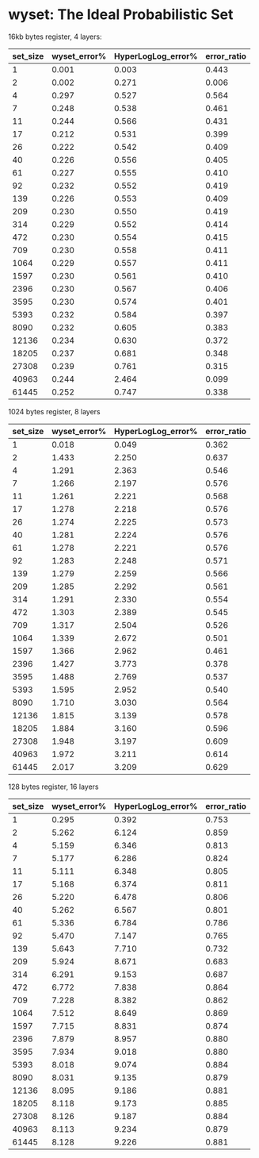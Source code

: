 # wyset: The Ideal Probabilistic Set

16kb bytes register, 4 layers:

|set_size|wyset_error%|HyperLogLog_error%|error_ratio|
|----|----|----|----|
|1|0.001|0.003|0.443|
|2|0.002|0.271|0.006|
|4|0.297|0.527|0.564|
|7|0.248|0.538|0.461|
|11|0.244|0.566|0.431|
|17|0.212|0.531|0.399|
|26|0.222|0.542|0.409|
|40|0.226|0.556|0.405|
|61|0.227|0.555|0.410|
|92|0.232|0.552|0.419|
|139|0.226|0.553|0.409|
|209|0.230|0.550|0.419|
|314|0.229|0.552|0.414|
|472|0.230|0.554|0.415|
|709|0.230|0.558|0.411|
|1064|0.229|0.557|0.411|
|1597|0.230|0.561|0.410|
|2396|0.230|0.567|0.406|
|3595|0.230|0.574|0.401|
|5393|0.232|0.584|0.397|
|8090|0.232|0.605|0.383|
|12136|0.234|0.630|0.372|
|18205|0.237|0.681|0.348|
|27308|0.239|0.761|0.315|
|40963|0.244|2.464|0.099|
|61445|0.252|0.747|0.338|

1024 bytes register, 8 layers

|set_size|wyset_error%|HyperLogLog_error%|error_ratio|
|----|----|----|----|
|1|0.018|0.049|0.362|
|2|1.433|2.250|0.637|
|4|1.291|2.363|0.546|
|7|1.266|2.197|0.576|
|11|1.261|2.221|0.568|
|17|1.278|2.218|0.576|
|26|1.274|2.225|0.573|
|40|1.281|2.224|0.576|
|61|1.278|2.221|0.576|
|92|1.283|2.248|0.571|
|139|1.279|2.259|0.566|
|209|1.285|2.292|0.561|
|314|1.291|2.330|0.554|
|472|1.303|2.389|0.545|
|709|1.317|2.504|0.526|
|1064|1.339|2.672|0.501|
|1597|1.366|2.962|0.461|
|2396|1.427|3.773|0.378|
|3595|1.488|2.769|0.537|
|5393|1.595|2.952|0.540|
|8090|1.710|3.030|0.564|
|12136|1.815|3.139|0.578|
|18205|1.884|3.160|0.596|
|27308|1.948|3.197|0.609|
|40963|1.972|3.211|0.614|
|61445|2.017|3.209|0.629|

128 bytes register, 16 layers

|set_size|wyset_error%|HyperLogLog_error%|error_ratio|
|----|----|----|----|
|1|0.295|0.392|0.753|
|2|5.262|6.124|0.859|
|4|5.159|6.346|0.813|
|7|5.177|6.286|0.824|
|11|5.111|6.348|0.805|
|17|5.168|6.374|0.811|
|26|5.220|6.478|0.806|
|40|5.262|6.567|0.801|
|61|5.336|6.784|0.786|
|92|5.470|7.147|0.765|
|139|5.643|7.710|0.732|
|209|5.924|8.671|0.683|
|314|6.291|9.153|0.687|
|472|6.772|7.838|0.864|
|709|7.228|8.382|0.862|
|1064|7.512|8.649|0.869|
|1597|7.715|8.831|0.874|
|2396|7.879|8.957|0.880|
|3595|7.934|9.018|0.880|
|5393|8.018|9.074|0.884|
|8090|8.031|9.135|0.879|
|12136|8.095|9.186|0.881|
|18205|8.118|9.173|0.885|
|27308|8.126|9.187|0.884|
|40963|8.113|9.234|0.879|
|61445|8.128|9.226|0.881|
